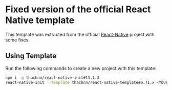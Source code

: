 # Fixed version of the official React Native template

This template was extracted from the official [React-Native](https://github.com/facebook/react-native) project with some fixes.

## Using Template

Run the following commands to create a new project with this template:

```sh
npm i -g thachnn/react-native-init#11.1.3
react-native-init --template thachnn/react-native-template#0.71.x <YOUR_APP_NAME>
```
